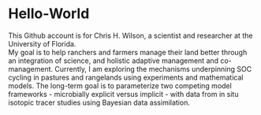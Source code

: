 # Hello-World
This Github account is for Chris H. Wilson, a scientist and researcher at the University of Florida.  
My goal is to help ranchers and farmers manage their land better through an integration of science,
and holistic adaptive management and co-management. Currently, I am exploring the mechanisms underpinning
SOC cycling in pastures and rangelands using experiments and mathematical models. The long-term goal is
to parameterize two competing model frameworks - microbially explicit versus implicit - with data from 
in situ isotopic tracer studies using Bayesian data assimilation. 
